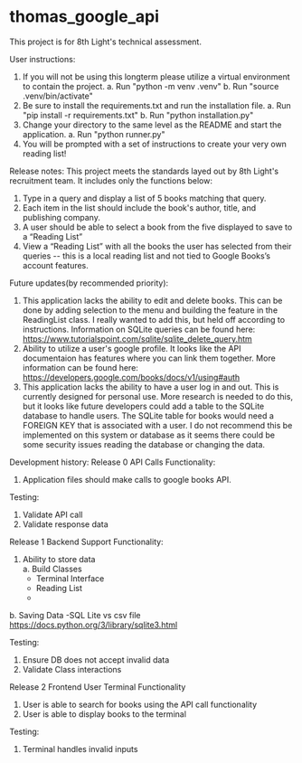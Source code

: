 # thomas_google_api
This project is for 8th Light's technical assessment. 

User instructions:
1. If you will not be using this longterm please utilize a virtual environment to contain the project. 
  a. Run "python -m venv .venv"
  b. Run "source .venv/bin/activate"
2. Be sure to install the requirements.txt and run the installation file.
  a. Run "pip install -r requirements.txt"
  b. Run "python installation.py"
3. Change your directory to the same level as the README and start the application.
  a. Run "python runner.py"
4. You will be prompted with a set of instructions to create your very own reading list!

Release notes:
This project meets the standards layed out by 8th Light's recruitment team. It includes only the functions below:
1. Type in a query and display a list of 5 books matching that query.
2. Each item in the list should include the book's author, title, and publishing company.
3. A user should be able to select a book from the five displayed to save to a “Reading List”
4. View a “Reading List” with all the books the user has selected from their queries -- this is a local reading list and not tied to Google Books’s account features.

Future updates(by recommended priority):
1. This application lacks the ability to edit and delete books. This can be done by adding selection to the menu and building the feature in the ReadingList class. I really wanted to add this, but held off according to instructions. Information on SQLite queries can be found here: https://www.tutorialspoint.com/sqlite/sqlite_delete_query.htm 
3. Ability to utilize a user's google profile. It looks like the API documentaion has features where you can link them together. More information can be found here: https://developers.google.com/books/docs/v1/using#auth 
2. This application lacks the ability to have a user log in and out. This is currently designed for personal use. More research is needed to do this, but it looks like future developers could add a table to the SQLite database to handle users. The SQLite table for books would need a FOREIGN KEY that is associated with a user. I do not recommend this be implemented on this system or database as it seems there could be some security issues reading the database or changing the data. 


Development history:
Release 0 API Calls
Functionality:
1. Application files should make calls to google books API.

Testing:
1. Validate API call
2. Validate response data

Release 1 Backend Support
Functionality:
1. Ability to store data  
  a. Build Classes
    - Terminal Interface
    - Reading List
    - 
  b. Saving Data
    -SQL Lite vs csv file
    https://docs.python.org/3/library/sqlite3.html

Testing:
1. Ensure DB does not accept invalid data
2. Validate Class interactions

Release 2 Frontend User Terminal
Functionality
1. User is able to search for books using the API call functionality
2. User is able to display books to the terminal

Testing:
1. Terminal handles invalid inputs
